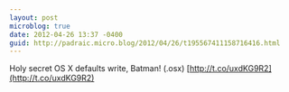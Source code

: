 ```yaml
---
layout: post
microblog: true
date: 2012-04-26 13:37 -0400
guid: http://padraic.micro.blog/2012/04/26/t195567411158716416.html
---
```

Holy secret OS X defaults write, Batman! (.osx) [http://t.co/uxdKG9R2](http://t.co/uxdKG9R2)
